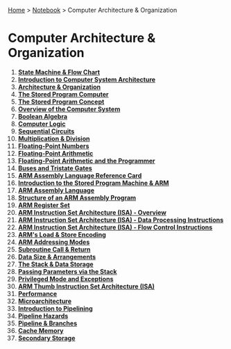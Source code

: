 <a href="../../">Home</a> > <a href="../notebook">Notebook</a> > Computer Architecture & Organization

# Computer Architecture & Organization



1. **<a href="./state-machine-and-flow-chart">State Machine & Flow Chart</a>**
1. **<a href="./introduction-to-computer-system-architecture">Introduction to Computer System Architecture</a>**
1. **<a href="./architecture-and-organization">Architecture & Organization</a>**
1. **<a href="./the-stored-program-computer">The Stored Program Computer</a>**
1. **<a href="./the-stored-program-concept">The Stored Program Concept</a>**
1. **<a href="./overview-of-the-computer-system">Overview of the Computer System</a>**
1. **<a href="./boolean-algebra">Boolean Algebra</a>**
1. **<a href="./computer-logic">Computer Logic</a>**
1. **<a href="./sequential-circuits">Sequential Circuits</a>**
1. **<a href="./multiplication-and-division">Multiplication & Division</a>**
1. **<a href="./floating-point-numbers">Floating-Point Numbers</a>**
1. **<a href="./floating-point-arithmetic">Floating-Point Arithmetic</a>**
1. **<a href="./floating-point-arithmetic-and-the-programmer">Floating-Point Arithmetic and the Programmer</a>**
1. **<a href="./buses-and-tristate-gates">Buses and Tristate Gates</a>**
1. **<a href="./arm-assembly-language-reference-card">ARM Assembly Language Reference Card</a>**
1. **<a href="./introduction-to-the-stored-program-machine-and-arm">Introduction to the Stored Program Machine & ARM</a>**
1. **<a href="./arm-assembly-language">ARM Assembly Language</a>**
1. **<a href="./structure-of-an-arm-assembly-program">Structure of an ARM Assembly Program</a>**
1. **<a href="./arm-register-set">ARM Register Set</a>**
1. **<a href="./arm-instruction-set-architecture-overview">ARM Instruction Set Architecture (ISA) - Overview</a>**
1. **<a href="./arm-instruction-set-architecture-data-processing-instructions">ARM Instruction Set Architecture (ISA) - Data Processing Instructions</a>**
1. **<a href="./arm-instruction-set-architecture-flow-control-instructions">ARM Instruction Set Architecture (ISA) - Flow Control Instructions</a>**
1. **<a href="./arms-load-and-store-encoding">ARM's Load & Store Encoding</a>**
1. **<a href="./arm-addressing-modes">ARM Addressing Modes</a>**
1. **<a href="./subroutine-call-and-return">Subroutine Call & Return</a>**
1. **<a href="./data-size-and-arrangements">Data Size & Arrangements</a>**
1. **<a href="./the-stack-and-data-storage">The Stack & Data Storage</a>**
1. **<a href="./passing-parameters-via-the-stack">Passing Parameters via the Stack</a>**
1. **<a href="./privileged-mode-and-exceptions">Privileged Mode and Exceptions</a>**
1. **<a href="./arm-thumb-instruction-set-architecture">ARM Thumb Instruction Set Architecture (ISA)</a>**
1. **<a href="./performance">Performance</a>**
1. **<a href="./microarchitecture">Microarchitecture</a>**
1. **<a href="./introduction-to-pipelining">Introduction to Pipelining</a>**
1. **<a href="./pipeline-hazards">Pipeline Hazards</a>**
1. **<a href="./pipeline-and-branches">Pipeline & Branches</a>**
1. **<a href="./cache-memory">Cache Memory</a>**
1. **<a href="./secondary-storage">Secondary Storage</a>**
